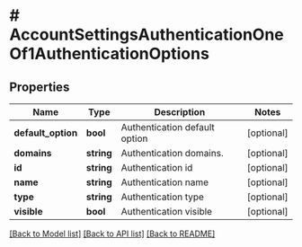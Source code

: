 # # AccountSettingsAuthenticationOneOf1AuthenticationOptions

## Properties

Name | Type | Description | Notes
------------ | ------------- | ------------- | -------------
**default_option** | **bool** | Authentication default option | [optional]
**domains** | **string** | Authentication domains. | [optional]
**id** | **string** | Authentication id | [optional]
**name** | **string** | Authentication name | [optional]
**type** | **string** | Authentication type | [optional]
**visible** | **bool** | Authentication visible | [optional]

[[Back to Model list]](../../README.md#models) [[Back to API list]](../../README.md#endpoints) [[Back to README]](../../README.md)
